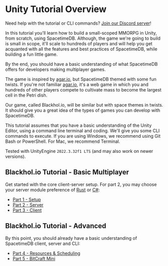 # Unity Tutorial Overview

Need help with the tutorial or CLI commands? [Join our Discord server](https://discord.gg/spacetimedb)!

In this tutorial you'll learn how to build a small-scoped MMORPG in Unity, from scratch, using SpacetimeDB. Although, the game we're going to build is small in scope, it'll scale to hundreds of players and will help you get acquanted with all the features and best practices of SpacetimeDB, while building a fun little game.

By the end, you should have a basic understanding of what SpacetimeDB offers for developers making multiplayer games. 

The game is inspired by [agar.io](https://agar.io), but SpacetimeDB themed with some fun twists. If you're not familiar [agar.io](https://agar.io), it's a web game in which you and hundreds of other players compete to cultivate mass to become the largest cell in the Petri dish.

Our game, called Blackhol.io, will be similar but with space themes in twists. It should give you a great idea of the types of games you can develop with SpacetimeDB.

This tutorial assumes that you have a basic understanding of the Unity Editor, using a command line terminal and coding. We'll give you some CLI commands to execute. If you are using Windows, we recommend using Git Bash or PowerShell. For Mac, we recommend Terminal.

Tested with UnityEngine `2022.3.32f1 LTS` (and may also work on newer versions).

## Blackhol.io Tutorial - Basic Multiplayer

Get started with the core client-server setup. For part 2, you may choose your server module preference of [Rust](/docs/modules/rust) or [C#](/docs/modules/c-sharp):

- [Part 1 - Setup](/docs/unity/part-1)
- [Part 2 - Server](/docs/unity/part-2)
- [Part 3 - Client](/docs/unity/part-3)

## Blackhol.io Tutorial - Advanced

By this point, you should already have a basic understanding of SpacetimeDB client, server and CLI:

- [Part 4 - Resources & Scheduling](/docs/unity/part-4)
- [Part 5 - BitCraft Mini](/docs/unity/part-5)
